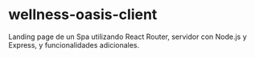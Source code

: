 # wellness-oasis-client
Landing page de un Spa utilizando React Router, servidor con Node.js y Express, y funcionalidades adicionales.
